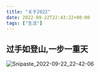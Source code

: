 ```yaml
---
title: "关于2022"
date: 2022-09-22T22:43:22+08:00
tags: ["生活"]
---
```


## 过手如登山,一步一重天

![Snipaste_2022-09-22_22-42-06](http://inksnw.asuscomm.com:3001/blog/关于2022_20c8bb3c1405d8e288e524bcb6376545.png)
